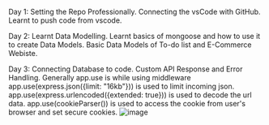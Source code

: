Day 1: 
  Setting the Repo Professionally.
  Connecting the vsCode with GitHub.
  Learnt to push code from vscode.

Day 2:
  Learnt Data Modelling.
  Learnt basics of mongoose and how to use it to create Data Models.
  Basic Data Models of To-do list and E-Commerce Webiste.

Day 3:
  Connecting Database to code.
  Custom API Response and Error Handling.
  Generally app.use is while using middleware
  app.use(express.json({limit: "16kb"})) is used to limit incoming json.
  app.use(express.urlencoded({extended: true})) is used to decode the url data.
  app.use(cookieParser()) is used to access the cookie from user's browser and set secure cookies.
 ![image](https://github.com/RedSkull5143/backend/assets/94903856/e8761bd9-4491-4c68-ae30-91df2ee23841)

  
